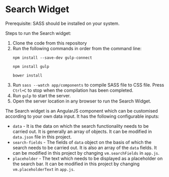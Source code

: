 # Search Widget

Prerequisite:
SASS should be installed on your system.

Steps to run the Search widget:
1. Clone the code from this repository
2. Run the following commands in order from the command line:
    ```
    npm install --save-dev gulp-connect
    ```
    ```
    npm install gulp
    ```
    ```
    bower install
    ```
3. Run `sass --watch app/components` to compile SASS file to CSS file. Press `Ctrl+C` to stop when the compilation has been completed.
4. Run `gulp` to start the server.
5. Open the server location in any browser to run the Search Widget.

The Search widget is an AngularJS component which can be customised according to your own data input. It has the following configurable inputs:
- `data` - It is the data on which the search functionality needs to be carried out. It is generally an array of objects. It can be modified in `data.json` file in this project.
- `search-fields` - The fields of `data` object on the basis of which the search needs to be carried out. It is also an array of the `data` fields. It can be modified in this project by changing `vm.searchFields` in `app.js`. 
- `placeholder` - The text which needs to be displayed as a placeholder on the search bar. It can be modified in this project by changing `vm.placeholderText` in `app.js`.